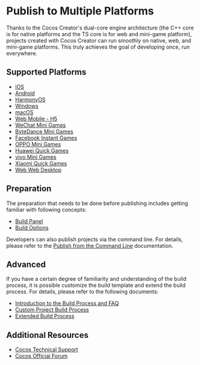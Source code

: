 # Publish to Multiple Platforms

Thanks to the Cocos Creator's dual-core engine architecture (the C++ core is for native platforms and the TS core is for web and mini-game platform), projects created with Cocos Creator can run smoothly on native, web, and mini-game platforms. This truly achieves the goal of developing once, run everywhere.

## Supported Platforms

- [iOS](./ios/index.md)
- [Android](./android/index.md)
- [HarmonyOS](./publish-huawei-ohos.md)
- [Windows](./windows/index.md)
- [macOS](./ios/index.md)
- [Web Mobile - H5](./publish-web.md)
- [WeChat Mini Games](./publish-wechatgame.md)
- [ByteDance Mini Games](./publish-bytedance-mini-game.md)
- [Facebook Instant Games](./publish-fb-instant-games.md)
- [OPPO Mini Games](./publish-oppo-mini-game.md)
- [Huawei Quick Games](./publish-huawei-quick-game.md)
- [vivo Mini Games](./publish-vivo-mini-game.md)
- [Xiaomi Quick Games](./publish-xiaomi-quick-game.md)
- [Web Web Desktop](publish-web.md)

## Preparation

The preparation that needs to be done before publishing includes getting familiar with following concepts:

- [Build Panel](build-panel.md)
- [Build Options](build-options.md)

Developers can also publish projects via the command line. For details, please refer to the [Publish from the Command Line](publish-in-command-line.md) documentation.

## Advanced

If you have a certain degree of familiarity and understanding of the build process, it is possible customize the build template and extend the build process. For details, please refer to the following documents:

- [Introduction to the Build Process and FAQ](build-guide.md)
- [Custom Project Build Process](custom-project-build-template.md)
- [Extended Build Process](custom-build-plugin.md)

## Additional Resources

- [Cocos Technical Support](https://www.cocos.com/en/assistant)
- [Cocos Official Forum](https://discuss.cocos2d-x.org/)
